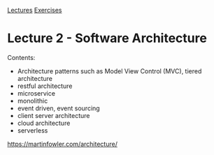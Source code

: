[Lectures](../../README.md#school-lectures)
[Exercises](./exercise/README.md)

# Lecture 2 - Software Architecture

Contents:
- Architecture patterns such as Model View Control (MVC), tiered architecture
- restful architecture
- microservice
- monolithic 
- event driven, event sourcing
- client server architecture
- cloud architecture
- serverless

https://martinfowler.com/architecture/
